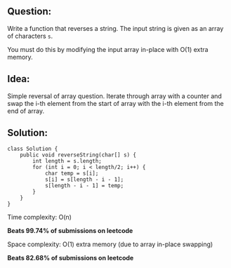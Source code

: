 ## Question:

Write a function that reverses a string. The input string is given as an array of characters `s`.

You must do this by modifying the input array in-place with O(1) extra memory.

## Idea:

Simple reversal of array question.
Iterate through array with a counter and swap the i-th element from the start of array with the i-th element from the end of array.

## Solution:

```
class Solution {
    public void reverseString(char[] s) {
        int length = s.length;
        for (int i = 0; i < length/2; i++) {
            char temp = s[i];
            s[i] = s[length - i - 1];
            s[length - i - 1] = temp;
        }
    }
}
```

Time complexity: O(n)

**Beats 99.74% of submissions on leetcode**

Space complexity: O(1) extra memory (due to array in-place swapping)

**Beats 82.68% of submissions on leetcode**
